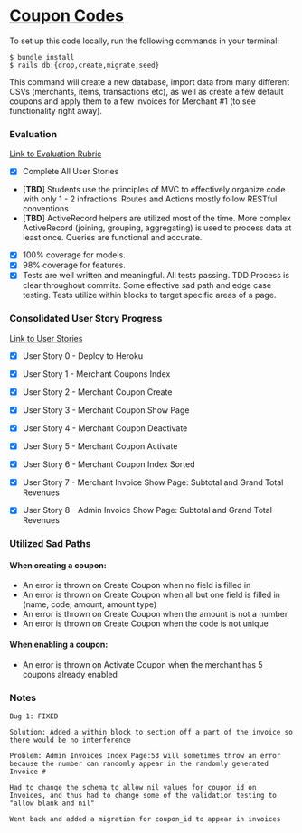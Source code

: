 # [Coupon Codes](https://young-badlands-19401-fff924f631aa.herokuapp.com/)

To set up this code locally, run the following commands in your terminal:

```
$ bundle install
$ rails db:{drop,create,migrate,seed}
```
This command will create a new database, import data from many different CSVs (merchants, items, transactions etc), as well as create a few default coupons and apply them to a few invoices for Merchant #1 (to see functionality right away).

### Evaluation

[Link to Evaluation Rubric](https://backend.turing.edu/module2/projects/coupon_codes/evaluation)

- [x] Complete All User Stories
- [**TBD**] Students use the principles of MVC to effectively organize code with only 1 - 2 infractions. Routes and Actions mostly follow RESTful conventions
- [**TBD**] ActiveRecord helpers are utilized most of the time. More complex ActiveRecord (joining, grouping, aggregating) is used to process data at least once. Queries are functional and accurate.
- [x] 100% coverage for models. 
- [x] 98% coverage for features. 
- [x] Tests are well written and meaningful. All tests passing. TDD Process is clear throughout commits. Some effective sad path and edge case testing. Tests utilize within blocks to target specific areas of a page.

### Consolidated User Story Progress

[Link to User Stories](https://backend.turing.edu/module2/projects/coupon_codes/#user-stories)

- [x] User Story 0 - Deploy to Heroku

- [x] User Story 1 - Merchant Coupons Index

- [x] User Story 2 - Merchant Coupon Create

- [x] User Story 3 - Merchant Coupon Show Page

- [x] User Story 4 - Merchant Coupon Deactivate

- [x] User Story 5 - Merchant Coupon Activate

- [x] User Story 6 - Merchant Coupon Index Sorted

- [x] User Story 7 - Merchant Invoice Show Page: Subtotal and Grand Total Revenues 

- [x] User Story 8 - Admin Invoice Show Page: Subtotal and Grand Total Revenues

### Utilized Sad Paths

#### When creating a coupon:

* An error is thrown on Create Coupon when no field is filled in
* An error is thrown on Create Coupon when all but one field is filled in (name, code, amount, amount type)
* An error is thrown on Create Coupon when the amount is not a number
* An error is thrown on Create Coupon when the code is not unique

#### When enabling a coupon:

* An error is thrown on Activate Coupon when the merchant has 5 coupons already enabled

### Notes

```
Bug 1: FIXED

Solution: Added a within block to section off a part of the invoice so there would be no interference

Problem: Admin Invoices Index Page:53 will sometimes throw an error because the number can randomly appear in the randomly generated Invoice #
```
```
Had to change the schema to allow nil values for coupon_id on Invoices, and thus had to change some of the validation testing to "allow blank and nil"
```
```
Went back and added a migration for coupon_id to appear in invoices
```